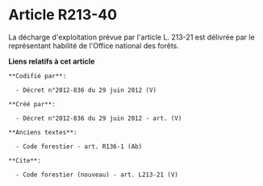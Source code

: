 # Article R213-40

La décharge d'exploitation prévue par l'article L. 213-21 est délivrée par le représentant habilité de l'Office national des
forêts.

**Liens relatifs à cet article**

	**Codifié par**:

	  - Décret n°2012-836 du 29 juin 2012 (V)

	**Créé par**:

	  - Décret n°2012-836 du 29 juin 2012 - art. (V)

	**Anciens textes**:

	  - Code forestier - art. R136-1 (Ab)

	**Cite**:

	  - Code forestier (nouveau) - art. L213-21 (V)
